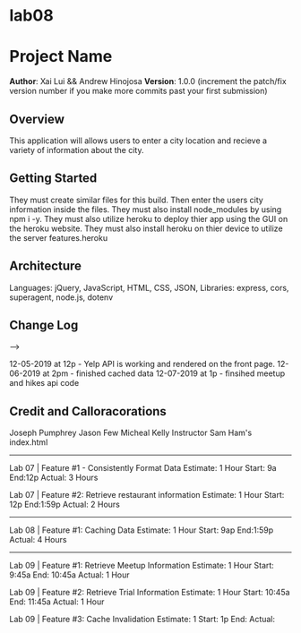 # lab08

# Project Name

**Author**: Xai Lui && Andrew Hinojosa
**Version**: 1.0.0 (increment the patch/fix version number if you make more commits past your first submission)

## Overview
<!-- Provide a high level overview of what this application is and why you are building it, beyond the fact that it's an assignment for this class. (i.e. What's your problem domain?) -->
This application will allows users to enter a city location and recieve a variety of information about the city.

## Getting Started
<!-- What are the steps that a user must take in order to build this app on their own machine and get it running? -->
They must create similar files for this build. Then enter the users city information inside the files. They must also install node_modules by using npm i -y. They must also utilize heroku to deploy thier app using the GUI on the heroku website. They must also install heroku on thier device to utilize the server features.heroku

## Architecture
<!-- Provide a detailed description of the application design. What technologies (languages, libraries, etc) you're using, and any other relevant design information. -->
Languages: jQuery, JavaScript, HTML, CSS, JSON,
Libraries: express, cors, superagent, node.js, dotenv

## Change Log
<!-- Use this area to document the iterative changes made to your application as each feature is successfully implemented. Use time stamps. Here's an examples:

01-01-2001 4:59pm - Application now has a fully-functional express server, with a GET route for the location resource.

## Credits and Collaborations
<!-- Give credit (and a link) to other people or resources that helped you build this application. -->
-->

12-05-2019 at 12p - Yelp API is working and rendered on the front page.
12-06-2019 at 2pm - finished cached data
12-07-2019 at 1p  - finsihed meetup and hikes api code

## Credit and Calloracorations
Joseph Pumphrey
Jason Few
Micheal Kelly
Instructor Sam Ham's index.html

******************************************************************************

Lab 07 | Feature #1 - Consistently Format Data
Estimate: 1 Hour
Start: 9a
End:12p
Actual: 3 Hours

Lab 07 | Feature #2: Retrieve restaurant information
Estimate: 1 Hour
Start: 12p
End:1:59p
Actual: 2 Hours

*********************************************************************************************************

Lab 08 | Feature #1: Caching Data
Estimate: 1 Hour
Start: 9ap
End:1:59p
Actual: 4 Hours

*********************************************************************************************************

Lab 09 | Feature #1: Retrieve Meetup Information
Estimate: 1 Hour
Start: 9:45a
End: 10:45a
Actual: 1 Hour

Lab 09 | Feature #2: Retrieve Trial Information
Estimate: 1 Hour
Start: 10:45a
End: 11:45a
Actual: 1 Hour

Lab 09 | Feature #3: Cache Invalidation
Estimate: 1
Start: 1p
End:
Actual: 